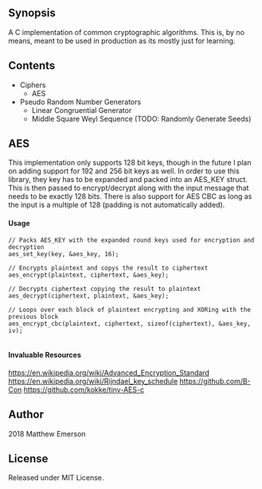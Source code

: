 ## Synopsis

A C implementation of common cryptographic algorithms. This is, by no means, meant to be used in production
as its mostly just for learning.

## Contents
- Ciphers
  - AES
- Pseudo Random Number Generators
  - Linear Congruential Generator
  - Middle Square Weyl Sequence (TODO: Randomly Generate Seeds)

## AES
This implementation only supports 128 bit keys, though in the future I plan on adding support
for 192 and 256 bit keys as well. In order to use this library, they key has to be expanded
and packed into an AES_KEY struct. This is then passed to encrypt/decrypt along with the input
message that needs to be exactly 128 bits. There is also support for AES CBC as long as the
input is a multiple of 128 (padding is not automatically added).

#### Usage
```
// Packs AES_KEY with the expanded round keys used for encryption and decryption
aes_set_key(key, &aes_key, 16);

// Encrypts plaintext and copys the result to ciphertext
aes_encrypt(plaintext, ciphertext, &aes_key);

// Decrypts ciphertext copying the result to plaintext
aes_decrypt(ciphertext, plaintext, &aes_key);

// Loops over each block of plaintext encrypting and XORing with the previous block
aes_encrypt_cbc(plaintext, ciphertext, sizeof(ciphertext), &aes_key, iv);
    
```

#### Invaluable Resources
https://en.wikipedia.org/wiki/Advanced_Encryption_Standard
https://en.wikipedia.org/wiki/Rijndael_key_schedule
https://github.com/B-Con
https://github.com/kokke/tiny-AES-c

## Author

2018 Matthew Emerson

## License

Released under MIT License.